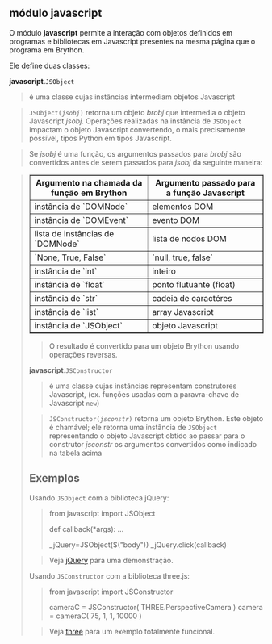 módulo **javascript**
---------------------

O módulo **javascript** permite a interação com objetos definidos em
programas e bibliotecas em Javascript presentes na mesma página que o
programa em Brython.

Ele define duas classes:

**javascript**.`JSObject`
> é uma classe cujas instâncias intermediam objetos Javascript

> <code>JSObject(_jsobj_)</code> retorna um objeto *brobj* que
> intermedia o objeto Javascript *jsobj*. Operações realizadas na
> instância de `JSObject` impactam o objeto Javascript convertendo, o
> mais precisamente possível, tipos Python em tipos Javascript.

> Se *jsobj* é uma função, os argumentos passados para *brobj* são
> convertidos antes de serem passados para *jsobj* da seguinte
> maneira:

> <table border='1'>
<tr><th>Argumento na chamada da função em Brython</th><th>Argumento passado para a função Javascript</th></tr>
<tr><td>instância de `DOMNode`</td><td>elementos DOM</td></tr>
<tr><td>instância de `DOMEvent`</td><td>evento DOM</td></tr>
<tr><td>lista de instâncias de `DOMNode`</td><td>lista de nodos DOM</td></tr>
<tr><td>`None, True, False`</td><td>`null, true, false`</td></tr>
<tr><td>instância de `int`</td><td>inteiro</td></tr>
<tr><td>instância de `float`</td><td>ponto flutuante (float)</td></tr>
<tr><td>instância de `str`</td><td>cadeia de caractéres</td></tr>
<tr><td>instância de `list`</td><td>array Javascript</td></tr>
<tr><td>instância de `JSObject`</td><td>objeto Javascript</td></tr>
</table>

> O resultado é convertido para um objeto Brython usando operações
> reversas.

**javascript**.`JSConstructor`

> é uma classe cujas instâncias representam construtores Javascript,
> (ex. funções usadas com a paravra-chave de Javascript `new`)

> <code>JSConstructor(_jsconstr_)</code> retorna um objeto
> Brython. Este objeto é chamável; ele retorna uma instância de
> `JSObject` representando o objeto Javascript obtido ao passar para o
> construtor *jsconstr* os argumentos convertidos como indicado na
> tabela acima

Exemplos
--------
Usando `JSObject` com a biblioteca jQuery:

>    from javascript import JSObject
>
>    def callback(*args):
>        ...
>
>    _jQuery=JSObject($("body"))
>    _jQuery.click(callback)

> Veja [jQuery](../../gallery/jsobject_example.html) para uma
> demonstração.


Usando `JSConstructor` com a biblioteca three.js:

>    from javascript import JSConstructor
>    
>    cameraC = JSConstructor( THREE.PerspectiveCamera )
>    camera = cameraC( 75, 1, 1, 10000 )

> Veja [three](../../gallery/three.html) para um exemplo totalmente
> funcional.
